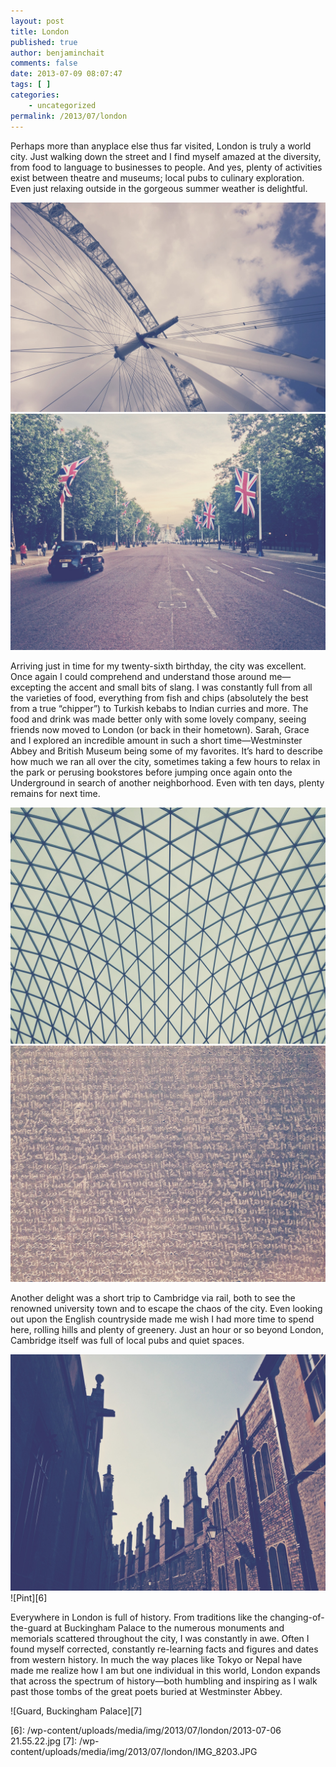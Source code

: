 ```yaml
---
layout: post
title: London
published: true
author: benjaminchait
comments: false
date: 2013-07-09 08:07:47
tags: [ ]
categories:
    - uncategorized
permalink: /2013/07/london
---
```

Perhaps more than anyplace else thus far visited, London is truly a world city. Just walking down the street and I find myself amazed at the diversity, from food to language to businesses to people. And yes, plenty of activities exist between theatre and museums; local pubs to culinary exploration. Even just relaxing outside in the gorgeous summer weather is delightful.


![London Eye][1]
![Buckingham Palace at end of The Mall][2]

Arriving just in time for my twenty-sixth birthday, the city was excellent. Once again I could comprehend and understand those around me—excepting the accent and small bits of slang. I was constantly full from all the varieties of food, everything from fish and chips (absolutely the best from a true “chipper”) to Turkish kebabs to Indian curries and more. The food and drink was made better only with some lovely company, seeing friends now moved to London (or back in their hometown). Sarah, Grace and I explored an incredible amount in such a short time—Westminster Abbey and British Museum being some of my favorites. It’s hard to describe how much we ran all over the city, sometimes taking a few hours to relax in the park or perusing bookstores before jumping once again onto the Underground in search of another neighborhood. Even with ten days, plenty remains for next time.


![Triangles, British Museum ceiling][3]
![Rosetta Stone][4]

Another delight was a short trip to Cambridge via rail, both to see the renowned university town and to escape the chaos of the city. Even looking out upon the English countryside made me wish I had more time to spend here, rolling hills and plenty of greenery. Just an hour or so beyond London, Cambridge itself was full of local pubs and quiet spaces.


![Cambridge rooftops][5]
![Pint][6]

Everywhere in London is full of history. From traditions like the changing-of-the-guard at Buckingham Palace to the numerous monuments and memorials scattered throughout the city, I was constantly in awe. Often I found myself corrected, constantly re-learning facts and figures and dates from western history. In much the way places like Tokyo or Nepal have made me realize how I am but one individual in this world, London expands that across the spectrum of history—both humbling and inspiring as I walk past those tombs of the great poets buried at Westminster Abbey.


![Guard, Buckingham Palace][7]

 [1]: /wp-content/uploads/media/img/2013/07/london/IMG_0374.JPG
 [2]: /wp-content/uploads/media/img/2013/07/london/IMG_0383.JPG
 [3]: /wp-content/uploads/media/img/2013/07/london/IMG_0385.JPG
 [4]: /wp-content/uploads/media/img/2013/07/london/IMG_0386.JPG
 [5]: /wp-content/uploads/media/img/2013/07/london/IMG_0390.JPG
 [6]: /wp-content/uploads/media/img/2013/07/london/2013-07-06 21.55.22.jpg
 [7]: /wp-content/uploads/media/img/2013/07/london/IMG_8203.JPG
